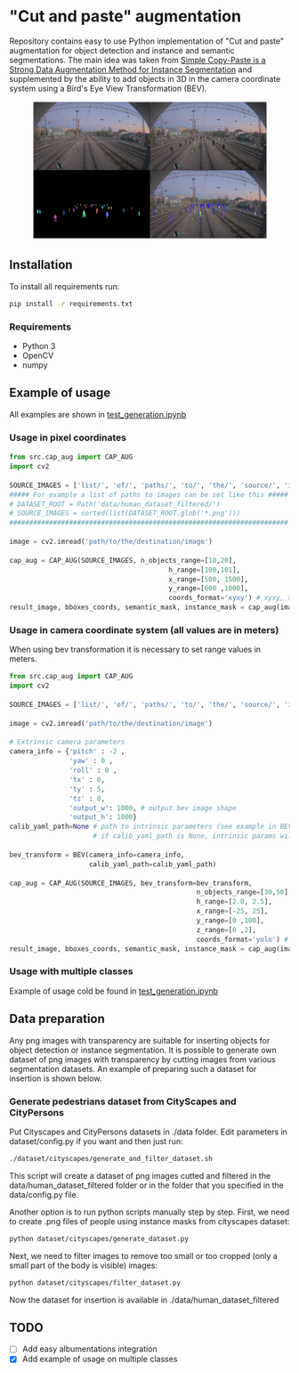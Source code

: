 # "Cut and paste" augmentation

Repository contains easy to use Python implementation of "Cut and paste" augmentation for object detection and instance and semantic segmentations. The main idea was taken from [Simple Copy-Paste is a Strong Data Augmentation Method for Instance Segmentation](https://arxiv.org/pdf/2012.07177v1.pdf) and supplemented by the ability to add objects in 3D in the camera coordinate system using a Bird's Eye View Transformation (BEV).

<figure>
  <img src="./example_images/all.png"></img>
</figure>

## Installation

To install all requirements run:

```bash
pip install -r requirements.txt
```

### Requirements

  * Python 3
  * OpenCV
  * numpy

## Example of usage

All examples are shown in [test_generation.ipynb](https://github.com/RocketFlash/CAP_augmentation/blob/main/test_generation.ipynb) 

### Usage in pixel coordinates

```python
from src.cap_aug import CAP_AUG
import cv2

SOURCE_IMAGES = ['list/', 'of/', 'paths/', 'to/', 'the/', 'source/', 'image/', 'files']
##### For example a list of paths to images can be set like this #####
# DATASET_ROOT = Path('data/human_dataset_filtered/')
# SOURCE_IMAGES = sorted(list(DATASET_ROOT.glob('*.png')))
######################################################################

image = cv2.imread('path/to/the/destination/image')

cap_aug = CAP_AUG(SOURCE_IMAGES, n_objects_range=[10,20],        
                                        h_range=[100,101],
                                        x_range=[500, 1500],
                                        y_range=[600 ,1000],
                                        coords_format='xyxy') # xyxy, xywh or yolo
result_image, bboxes_coords, semantic_mask, instance_mask = cap_aug(image)
```

### Usage in camera coordinate system (all values are in meters)

When using bev transformation it is necessary to set range values in meters.

```python
from src.cap_aug import CAP_AUG
import cv2

SOURCE_IMAGES = ['list/', 'of/', 'paths/', 'to/', 'the/', 'source/', 'image/', 'files']

image = cv2.imread('path/to/the/destination/image')

# Extrinsic camera parameters
camera_info = {'pitch' : -2 ,
               'yaw' : 0 ,
               'roll' : 0 ,
               'tx' : 0,
               'ty' : 5,
               'tz' : 0,
               'output_w': 1000, # output bev image shape
               'output_h': 1000}
calib_yaml_path=None # path to intrinsic parameters (see example in BEV/camera_intrinsic_params.yaml file)
                     # if calib_yaml_path is None, intrinsic params will be loaded from BEV/camera_intrinsic_params.yaml

bev_transform = BEV(camera_info=camera_info,
                    calib_yaml_path=calib_yaml_path)
                    
cap_aug = CAP_AUG(SOURCE_IMAGES, bev_transform=bev_transform, 
                                               n_objects_range=[30,50], 
                                               h_range=[2.0, 2.5],
                                               x_range=[-25, 25],
                                               y_range=[0 ,100],
                                               z_range=[0 ,2],
                                               coords_format='yolo') # xyxy, xywh or yolo
result_image, bboxes_coords, semantic_mask, instance_mask = cap_aug(image)
```

### Usage with multiple classes
Example of usage cold be found in [test_generation.ipynb](https://github.com/RocketFlash/CAP_augmentation/blob/main/test_generation.ipynb) 

## Data preparation

Any png images with transparency are suitable for inserting objects for object detection or instance segmentation. It is possible to generate own dataset of png images with transparency by cutting images from various segmentation datasets. An example of preparing such a dataset for insertion is shown below.

### Generate pedestrians dataset from CityScapes and CityPersons

Put Cityscapes and CityPersons datasets in ./data folder. Edit parameters in dataset/config.py if you want and then just run:

```bash
./dataset/cityscapes/generate_and_filter_dataset.sh 
```

This script will create a dataset of png images cutted and filtered in the data/human_dataset_filtered folder or in the folder that you specified in the data/config.py file.

Another option is to run python scripts manually step by step. First, we need to create .png files of people using instance masks from cityscapes dataset:

```bash
python dataset/cityscapes/generate_dataset.py 
```

Next, we need to filter images to remove too small or too cropped (only a small part of the body is visible) images:

```bash
python dataset/cityscapes/filter_dataset.py 
```

Now the dataset for insertion is available in ./data/human_dataset_filtered

## TODO

- [ ] Add easy albumentations integration
- [x] Add example of usage on multiple classes